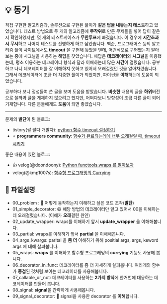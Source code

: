 # 💡 동기

직접 구현한 알고리즘과, 솔루션으로 구현된 풀이가 **같은 답을 내놓는지 테스트**하고 있었습니다. 테스트 방법으로 두 개의 알고리즘에 **무작위**로 만든 무제들을 넣어 답이 같은지 확인하였지만, 몇 개의 테스트케이스가 **무한루프**에 빠졌습니다.
이 경우에 **시간초과시 무시**하고 나머지 테스트를 진행하게 하고 싶었습니다. 백준, 프로그래머스 등의 알고리즘 풀이 사이트에서도 **timeout** 을 구현해 놓았을 텐데, 어떤식으로 구현했는지 알아보는 중에 시그널을 사용하는 **해답**을 찾았습니다.
해답은 **데코레이터**와 **시그널**을 이용했는데, 평소 이용하는 데코레이터 형식과 달라 이해하는데 많은 **시간**이 걸렸습니다. 
공부하고 나니 데코레이터를 잘 이해하지 못하고 있어서 오래걸렸던 것을 알아차렸습니다. 그래서 데코레이터에 조금 더 치중한 풀이가 되었지만, 파이썬을 **이해**하는데 도움이 되었습니다.

공부하다 보니 정성들여 쓴 글을 보며 도움을 받았습니다. **비슷한** 내용의 글을 **하위**버전으로 쓸까봐 글을 게제하지 않으려고 했지만, 어쩌다보니 방향성이 조금 다른 글이 되어 기재합니다. 다른 분들에게도 **도움**이 되면 좋겠습니다.

---

문제의 **발단**이 된 블로그:
- tistory(쌀 팔다 개발자): [python 함수 timeout 설정하기](https://daeguowl.tistory.com/139)
- ⭐️ **programmers community**: [함수가 완료되는데에 너무 오래걸릴 때, timeout시키기](https://qna.programmers.co.kr/questions/2203/%ED%95%A8%EC%88%98%EA%B0%80-%EC%99%84%EB%A3%8C%EB%90%98%EB%8A%94%EB%8D%B0%EC%97%90-%EB%84%88%EB%AC%B4-%EC%98%A4%EB%9E%98-%EA%B1%B8%EB%A6%B4-%EB%95%8C-timeout%EC%8B%9C%ED%82%A4%EA%B8%B0) 

좋은 내용이 있던 블로그:
- 👍 velog(@doondoony): [Python functools.wraps 를 알아보자](https://velog.io/@doondoony/python-functools-wraps)
- velog(@kmp1007s): [함수형 프로그래밍의 Currying](https://velog.io/@kmp1007s/%ED%95%A8%EC%88%98%ED%98%95-%ED%94%84%EB%A1%9C%EA%B7%B8%EB%9E%98%EB%B0%8D%EC%9D%98-Currying)

## 👀 파일설명

- 00_problem : 🤔 어떻게 동작하는지 이해하고 싶은 코드 조각(**발단**) 
- 01_simple_decorator: 😄 해당 방법의 데코레이터만 알고 있어서 00을 이해하는데 오래걸렸습니다. (이해가 **오래**걸린 원인) 
- 02_update_wrapper: wraps를 이해하기 앞서 **update_wrapper** 을 이해해봅니다.
- 03_partial: wraps를 이해하기 앞서 **partial** 을 이해해봅니다.
- 04_args_kwargs: parital 을 **좀 더** 이해하기 위해 positial args, args, keword args 에 대해 살펴봅니다.
- 05_wraps:  **wraps** 를 이해하고 함수형 프로그래밍의 **currying** 기능도 사용해 봅니다.
- 06_decorator_in_func: 데코레이터를 좀 더 자세하게 살펴봅니다. 여러개의 함수가 **중첩**된 것처럼 보이는 데코레이터를 사용해봅니다.
- 07_callable_or_not: 데코레이터를 사용하는 **2가지 방식**에 한거번에 대응하는 데코레이터를 만들어 봅니다.
- 08_signal: **signal**을 간략하게 사용해봅니다.
- 09_signal_decorator: 🙌 signal을 사용한 decorator 를 **이해**합니다. 